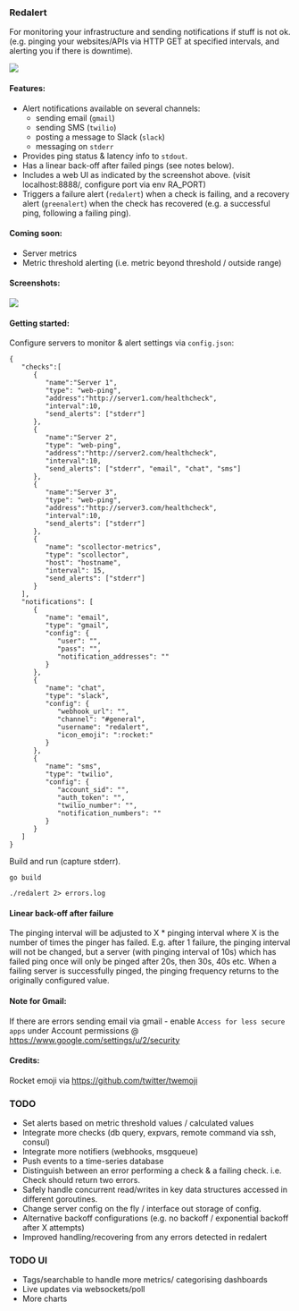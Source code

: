 ### Redalert

For monitoring your infrastructure and sending notifications if stuff is not ok.
(e.g. pinging your websites/APIs via HTTP GET at specified intervals, and alerting you if there is downtime).

![](https://cloud.githubusercontent.com/assets/1314353/7707829/7e18fe10-fe84-11e4-9762-322544d1142b.png)

#### Features:
* Alert notifications available on several channels:
  * sending email (`gmail`)
  * sending SMS (`twilio`)
  * posting a message to Slack (`slack`)
  * messaging on `stderr`
* Provides ping status & latency info to `stdout`.
* Has a linear back-off after failed pings (see notes below).
* Includes a web UI as indicated by the screenshot above. (visit localhost:8888/, configure port via env RA_PORT)
* Triggers a failure alert (`redalert`) when a check is failing, and a recovery alert (`greenalert`) when the check has recovered (e.g. a successful ping, following a failing ping).

#### Coming soon:
* Server metrics
* Metric threshold alerting (i.e. metric beyond threshold / outside range)

#### Screenshots:
![](https://cloud.githubusercontent.com/assets/1314353/5157264/edb21476-733a-11e4-8452-4b96b443f7ee.jpg)

#### Getting started:
Configure servers to monitor & alert settings via `config.json`:
```
{  
   "checks":[  
      {  
         "name":"Server 1",
         "type": "web-ping",
         "address":"http://server1.com/healthcheck",
         "interval":10,
         "send_alerts": ["stderr"]
      },
      {  
         "name":"Server 2",
         "type": "web-ping",
         "address":"http://server2.com/healthcheck",
         "interval":10,
         "send_alerts": ["stderr", "email", "chat", "sms"]
      },
      {  
         "name":"Server 3",
         "type": "web-ping",
         "address":"http://server3.com/healthcheck",
         "interval":10,
         "send_alerts": ["stderr"]
      },
      {
         "name": "scollector-metrics",
         "type": "scollector",
         "host": "hostname",
         "interval": 15,
         "send_alerts": ["stderr"]
      }
   ],
   "notifications": [
      {
         "name": "email",
         "type": "gmail",
         "config": {
            "user": "",
            "pass": "",
            "notification_addresses": ""      
         }
      },
      {
         "name": "chat",
         "type": "slack",
         "config": {
            "webhook_url": "",
            "channel": "#general",
            "username": "redalert",
            "icon_emoji": ":rocket:"  
         }
      },
      {
         "name": "sms",
         "type": "twilio",
         "config": {
            "account_sid": "",
            "auth_token": "",
            "twilio_number": "",
            "notification_numbers": ""    
         }
      }
   ]
}
```

Build and run (capture stderr).
```
go build

./redalert 2> errors.log
```


#### Linear back-off after failure
The pinging interval will be adjusted to X * pinging interval where X is the number of times the pinger has failed. E.g. after 1 failure, the pinging interval will not be changed, but a server (with pinging interval of 10s) which has failed ping once will only be pinged after 20s, then 30s, 40s etc.
When a failing server is successfully pinged, the pinging frequency returns to the originally configured value.

#### Note for Gmail:
If there are errors sending email via gmail - enable `Access for less secure apps` under Account permissions @ https://www.google.com/settings/u/2/security

#### Credits:
Rocket emoji via https://github.com/twitter/twemoji

### TODO
* Set alerts based on metric threshold values / calculated values
* Integrate more checks (db query, expvars, remote command via ssh, consul)
* Integrate more notifiers (webhooks, msgqueue)
* Push events to a time-series database
* Distinguish between an error performing a check & a failing check. i.e. Check should return two errors.
* Safely handle concurrent read/writes in key data structures accessed in different goroutines.
* Change server config on the fly / interface out storage of config.
* Alternative backoff configurations (e.g. no backoff / exponential backoff after X attempts)
* Improved handling/recovering from any errors detected in redalert

### TODO UI
* Tags/searchable to handle more metrics/ categorising dashboards
* Live updates via websockets/poll
* More charts
